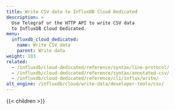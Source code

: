 ```yaml
---
title: Write CSV data to InfluxDB Cloud Dedicated
description: >
  Use Telegraf or the HTTP API to write CSV data
  to InfluxDB Cloud Dedicated.
menu:
  influxdb_cloud_dedicated:
    name: Write CSV data
    parent: Write data
weight: 103
related:
  - /influxdb/cloud-dedicated/reference/syntax/line-protocol/
  - /influxdb/cloud-dedicated/reference/syntax/annotated-csv/
  - /influxdb/cloud-dedicated/reference/cli/influx/write/
alt_engine: /influxdb/cloud/write-data/developer-tools/csv/
---
```


{{< children >}}
